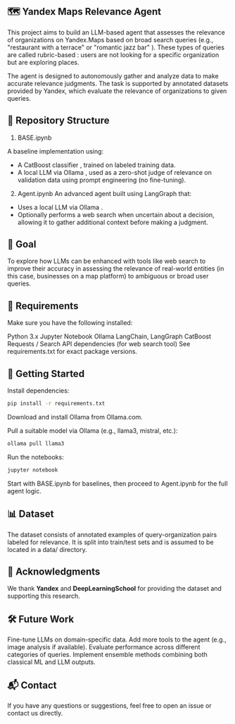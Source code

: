 ## 🗺️ Yandex Maps Relevance Agent
This project aims to build an LLM-based agent that assesses the relevance of organizations on Yandex.Maps based on broad search queries (e.g., "restaurant with a terrace" or "romantic jazz bar" ). These types of queries are called rubric-based : users are not looking for a specific organization but are exploring places.

The agent is designed to autonomously gather and analyze data to make accurate relevance judgments. The task is supported by annotated datasets provided by Yandex, which evaluate the relevance of organizations to given queries.

## 📁 Repository Structure

1. BASE.ipynb

A baseline implementation using:
- A CatBoost classifier , trained on labeled training data.
- A local LLM via Ollama , used as a zero-shot judge of relevance on validation data using prompt engineering (no fine-tuning).
2. Agent.ipynb
An advanced agent built using LangGraph that:

- Uses a local LLM via Ollama .
- Optionally performs a web search when uncertain about a decision, allowing it to gather additional context before making a judgment.

## 🎯 Goal

To explore how LLMs can be enhanced with tools like web search to improve their accuracy in assessing the relevance of real-world entities (in this case, businesses on a map platform) to ambiguous or broad user queries.

## 🔧 Requirements

Make sure you have the following installed:

Python 3.x
Jupyter Notebook
Ollama
LangChain, LangGraph
CatBoost
Requests / Search API dependencies (for web search tool)
See requirements.txt for exact package versions.

## 🚀 Getting Started
Install dependencies:
```bash
pip install -r requirements.txt
```

Download and install Ollama from Ollama.com.

Pull a suitable model via Ollama (e.g., llama3, mistral, etc.):
```bash
ollama pull llama3
```

Run the notebooks:
```bash
jupyter notebook
```
Start with BASE.ipynb for baselines, then proceed to Agent.ipynb for the full agent logic.

## 📊 Dataset
The dataset consists of annotated examples of query-organization pairs labeled for relevance. It is split into train/test sets and is assumed to be located in a data/ directory.

## 🤝 Acknowledgments
We thank **Yandex** and **DeepLearningSchool** for providing the dataset and supporting this research.

## 🛠️ Future Work
Fine-tune LLMs on domain-specific data.
Add more tools to the agent (e.g., image analysis if available).
Evaluate performance across different categories of queries.
Implement ensemble methods combining both classical ML and LLM outputs.

## 📬 Contact
If you have any questions or suggestions, feel free to open an issue or contact us directly.
